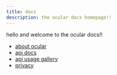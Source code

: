 ```yaml
---
title: docs
description: the ocular docs homepage!!
---
```


hello and welcome to the ocular docs!!

<!-- todo: make this automatically generated -->

- [about ocular](/docs/about)
- [api docs](/docs/api)
- [api usage gallery](/docs/gallery)
- [privacy](/docs/privacy)